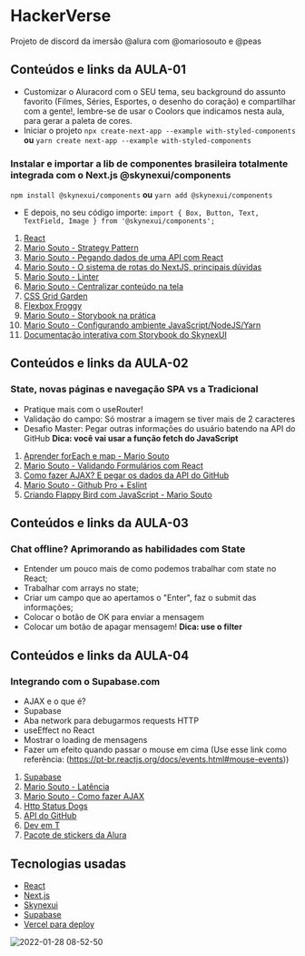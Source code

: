 # HackerVerse
Projeto de discord da imersão @alura com @omariosouto e @peas

## Conteúdos e links da AULA-01
* Customizar o Aluracord com o SEU tema, seu background do assunto favorito (Filmes, Séries, Esportes, o desenho do coração) e compartilhar com a gente!, lembre-se de usar o Coolors que indicamos nesta aula, para gerar a paleta de cores.
* Iniciar o projeto
``` npx create-next-app --example with-styled-components ```
**ou**
``` yarn create next-app --example with-styled-components ```
### Instalar e importar a lib de componentes brasileira totalmente integrada com o Next.js @skynexui/components
``` npm install @skynexui/components ```
**ou**
``` yarn add @skynexui/components ```
* E depois, no seu código importe:
``` import { Box, Button, Text, TextField, Image } from '@skynexui/components'; ```

1. [React](https://pt-br.reactjs.org/docs/create-a-new-react-app.html#recommended-toolchains)
2. [Mario Souto - Strategy Pattern](https://www.youtube.com/watch?v=S-jqd6WZ7M0&ab_channel=BrazilJS)
3. [Mario Souto - Pegando dados de uma API com React](https://www.youtube.com/watch?v=85vJXFpXLQw&ab_channel=DevSoutinho)
4. [Mario Souto - O sistema de rotas do NextJS, principais dúvidas](https://www.youtube.com/watch?v=-kVnp3fg-v4&ab_channel=DevSoutinho)
5. [Mario Souto - Linter](https://www.youtube.com/watch?v=yMRSDdifGW8&ab_channel=DevSoutinho)
6. [Mario Souto - Centralizar conteúdo na tela](https://www.youtube.com/watch?v=Cu-HP-gvggg&ab_channel=DevSoutinho)
7. [CSS Grid Garden](https://cssgridgarden.com/)
8. [Flexbox Froggy](https://flexboxfroggy.com/)
9. [Mario Souto - Storybook na prática](https://www.youtube.com/watch?v=R41_Qedrzik&t=7s&ab_channel=DevSoutinho)
10. [Mario Souto - Configurando ambiente JavaScript/NodeJS/Yarn](https://www.youtube.com/watch?v=GIz71YGzwP4&ab_channel=DevSoutinho)
11. [Documentação interativa com Storybook do SkynexUI](https://storybook.skynexui.dev/?path=/story/components-box--box-component)

## Conteúdos e links da AULA-02
### State, novas páginas e navegação SPA vs a Tradicional
* Pratique mais com o useRouter!
* Validação do campo: Só mostrar a imagem se tiver mais de 2 caracteres
* Desafio Master: Pegar outras informações do usuário batendo na API do GitHub **Dica: você vai usar a função fetch do JavaScript**

1. [Aprender forEach e map - Mario Souto](https://www.youtube.com/watch?v=JbzcLKiTThk&ab_channel=DevSoutinho)
2. [Mario Souto - Validando Formulários com React](https://www.youtube.com/watch?v=cMq6k7ymv2s&ab_channel=DevSoutinho)
3. [Como fazer AJAX? E pegar os dados da API do GitHub](https://www.youtube.com/watch?v=85vJXFpXLQw&ab_channel=DevSoutinho)
4. [Mario Souto - Github Pro + Eslint](https://www.youtube.com/watch?v=yMRSDdifGW8&t=2s&ab_channel=DevSoutinho)
5. [Criando Flappy Bird com JavaScript - Mario Souto](https://www.youtube.com/watch?v=jOAU81jdi-c&list=PLTcmLKdIkOWmeNferJ292VYKBXydGeDej&ab_channel=DevSoutinho)

## Conteúdos e links da AULA-03
### Chat offline? Aprimorando as habilidades com State
* Entender um pouco mais de como podemos trabalhar com state no React;
* Trabalhar com arrays no state;
* Criar um campo que ao apertamos o "Enter", faz o submit das informações;
* Colocar o botão de OK para enviar a mensagem
* Colocar um botão de apagar mensagem! **Dica: use o filter**

## Conteúdos e links da AULA-04
### Integrando com o Supabase.com
* AJAX e o que é?
* Supabase
* Aba network para debugarmos requests HTTP
* useEffect no React
* Mostrar o loading de mensagens
* Fazer um efeito quando passar o mouse em cima (Use esse link como referência: (https://pt-br.reactjs.org/docs/events.html#mouse-events))

1. [Supabase](https://supabase.com/)
2. [Mario Souto - Latência](https://www.youtube.com/watch?v=x4eyf5L5caY&ab_channel=DevSoutinho)
3. [Mario Souto - Como fazer AJAX](https://medium.com/@omariosouto/entendendo-como-fazer-ajax-com-a-fetchapi-977ff20da3c6)
4. [Http Status Dogs](https://httpstatusdogs.com/)
5. [API do GitHub](https://api.github.com/users/adudecoder)
6. [Dev em T](https://www.alura.com.br/dev-em-t)
7. [Pacote de stickers da Alura](https://www.alura.com.br/artigos/stickers-dev-aluraverso-whatsapp-telegram)

## Tecnologias usadas
* [React](https://pt-br.reactjs.org/)
* [Next.js](https://nextjs.org/)
* [Skynexui](https://github.com/skynexui/components)
* [Supabase](https://supabase.com/)
* [Vercel para deploy](https://vercel.com/login?next=%2Fdashboard)

![2022-01-28 08-52-50](https://user-images.githubusercontent.com/87586967/151548096-fd4c6859-0272-4299-820f-94e1a61fe4e5.gif)
